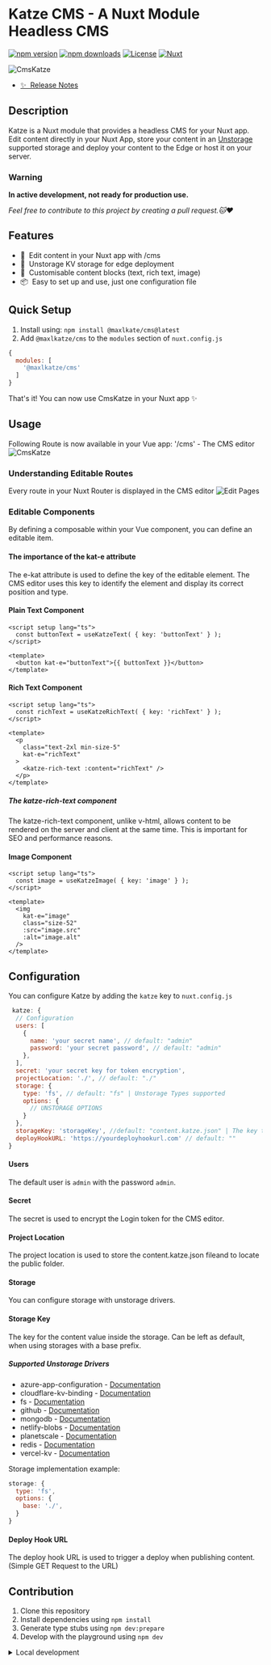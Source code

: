 <!--
Get your module up and running quickly.

Find and replace all on all files (CMD+SHIFT+F):
- Name: CmsKatze
- Package name: cms-katze
- Description: An easy to setup in APP CMS
-->

# Katze CMS - A Nuxt Module Headless CMS

[![npm version][npm-version-src]][npm-version-href]
[![npm downloads][npm-downloads-src]][npm-downloads-href]
[![License][license-src]][license-href]
[![Nuxt][nuxt-src]][nuxt-href]

![CmsKatze](/src/runtime/assets/logo_outlines.svg)

- [✨ &nbsp;Release Notes](/CHANGELOG.md)
<!-- - [🏀 Online playground](https://stackblitz.com/github/your-org/cms-katze?file=playground%2Fapp.vue) -->
<!-- - [📖 &nbsp;Documentation](https://example.com) -->

## Description
Katze is a Nuxt module that provides a headless CMS for your Nuxt app.
Edit content directly in your Nuxt App, store your content in an [Unstorage](https://unstorage.unjs.io/) supported storage
and deploy your content to the Edge or host it on your server.

### Warning
**In active development, not ready for production use.**

_Feel free to contribute to this project by creating a pull request.🐱❤️_

## Features

- 📝 &nbsp;Edit content in your Nuxt app with /cms
- 🚀 &nbsp;Unstorage KV storage for edge deployment
- 🎨 &nbsp;Customisable content blocks (text, rich text, image)
- 📦 &nbsp;Easy to set up and use, just one configuration file

## Quick Setup

1. Install using: `npm install @maxlkate/cms@latest`
2. Add `@maxlkatze/cms` to the `modules` section of `nuxt.config.js`

```js
{
  modules: [
    '@maxlkatze/cms'
  ]
}
```

That's it! You can now use CmsKatze in your Nuxt app ✨

## Usage

Following Route is now available in your Vue app:
'/cms' - The CMS editor
![CmsKatze](/documentation/cms_showcase.png)

### Understanding Editable Routes
Every route in your Nuxt Router is displayed in the CMS editor
![Edit Pages](/documentation/pages_showcase.png)

### Editable Components
By defining a composable within your Vue component, you can define an editable item.

#### The importance of the kat-e attribute
The e-kat attribute is used to define the key of the editable element.
The CMS editor uses this key to identify the element and display its correct position and type.

#### Plain Text Component
```vue
<script setup lang="ts">
  const buttonText = useKatzeText( { key: 'buttonText' } );
</script>

<template>
  <button kat-e="buttonText">{{ buttonText }}</button>
</template>
```

#### Rich Text Component
```vue
<script setup lang="ts">
  const richText = useKatzeRichText( { key: 'richText' } );
</script>

<template>
  <p
    class="text-2xl min-size-5"
    kat-e="richText"
  >
    <katze-rich-text :content="richText" />
  </p>
</template>
```
##### The katze-rich-text component
The katze-rich-text component, unlike v-html, allows content to be rendered on the server and client at the same time.
This is important for SEO and performance reasons.

#### Image Component
```vue
<script setup lang="ts">
  const image = useKatzeImage( { key: 'image' } );
</script>

<template>
  <img
    kat-e="image"
    class="size-52"
    :src="image.src"
    :alt="image.alt"
  />
</template>
```

## Configuration

You can configure Katze by adding the `katze` key to `nuxt.config.js`

```js
 katze: {
  // Configuration
  users: [
    {
      name: 'your secret name', // default: "admin"
      password: 'your secret password', // default: "admin"
    },
  ],
  secret: 'your secret key for token encryption',
  projectLocation: './', // default: "./"
  storage: {
    type: 'fs', // default: "fs" | Unstorage Types supported
    options: {
      // UNSTORAGE OPTIONS
    }
  },
  storageKey: 'storageKey', //default: "content.katze.json" | The key to store the content in the storage
  deployHookURL: 'https://yourdeployhookurl.com' // default: ""
}
```
#### Users
The default user is `admin` with the password `admin`.

#### Secret
The secret is used to encrypt the Login token for the CMS editor.

#### Project Location
The project location is used to store the content.katze.json fileand to locate the public folder.

#### Storage
You can configure storage with unstorage drivers.

#### Storage Key
The key for the content value inside the storage. Can be left as default, when using storages with a base prefix.

##### Supported Unstorage Drivers
- azure-app-configuration - [Documentation](https://unstorage.unjs.io/drivers/azure)
- cloudflare-kv-binding - [Documentation](https://unstorage.unjs.io/drivers/cloudflare)
- fs - [Documentation](https://unstorage.unjs.io/drivers/fs)
- github - [Documentation](https://unstorage.unjs.io/drivers/github)
- mongodb - [Documentation](https://unstorage.unjs.io/drivers/mongodb)
- netlify-blobs - [Documentation](https://unstorage.unjs.io/drivers/netlify)
- planetscale - [Documentation](https://unstorage.unjs.io/drivers/planetscale)
- redis - [Documentation](https://unstorage.unjs.io/drivers/redis)
- vercel-kv - [Documentation](https://unstorage.unjs.io/drivers/vercel)

Storage implementation example:
```js
storage: {
  type: 'fs',
  options: {
    base: './',
  }
}
```
#### Deploy Hook URL
The deploy hook URL is used to trigger a deploy when publishing content.
(Simple GET Request to the URL)

## Contribution

1. Clone this repository
2. Install dependencies using `npm install`
3. Generate type stubs using `npm dev:prepare`
4. Develop with the playground using `npm dev`

<details>
  <summary>Local development</summary>
  
  ```bash
  # Install dependencies
  npm install
  
  # Generate type stubs
  npm run dev:prepare
  
  # Develop with the playground
  npm run dev
  
  # Build the playground
  npm run dev:build
  
  # Run ESLint
  npm run lint
  ```

</details>


<!-- Badges -->
[npm-version-src]: https://img.shields.io/npm/v/@maxlkatze/cms/latest.svg?style=flat&colorA=020420&colorB=00DC82
[npm-version-href]: https://npmjs.com/package/@maxlkatze/cms

[npm-downloads-src]: https://img.shields.io/npm/dm/@maxlkatze/cms.svg?style=flat&colorA=020420&colorB=00DC82
[npm-downloads-href]: https://npmjs.com/package/@maxlkatze/cms

[license-src]: https://img.shields.io/npm/l/@maxlkatze/cms.svg?style=flat&colorA=020420&colorB=00DC82
[license-href]: https://npmjs.com/package/@maxlkatze/cms

[nuxt-src]: https://img.shields.io/badge/Nuxt-020420?logo=nuxt.js
[nuxt-href]: https://nuxt.com
